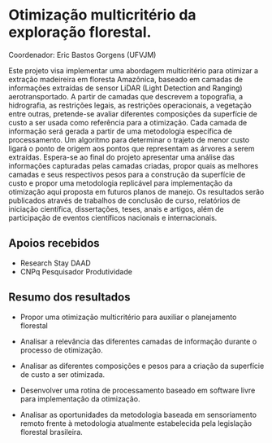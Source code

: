 # Otimização multicritério da exploração florestal. 

Coordenador: Eric Bastos Gorgens (UFVJM)

Este projeto visa implementar uma abordagem multicritério para otimizar a extração madeireira em floresta Amazônica, baseado em camadas de informações extraídas de sensor LiDAR (Light Detection and Ranging) aerotransportado. A partir de camadas que descrevem a topografia, a hidrografia, as restrições legais, as restrições operacionais, a vegetação  entre outras, pretende-se avaliar diferentes composições da superfície de custo a ser usada como referência para a otimização. Cada camada de informação será gerada a partir de uma metodologia específica de processamento. Um algoritmo para determinar o trajeto de menor custo ligará o ponto de origem aos pontos que representam as árvores a serem extraídas. Espera-se ao final do projeto apresentar uma análise das informações capturadas pelas camadas criadas, propor quais as melhores camadas e seus respectivos pesos para a construção da superfície de custo e propor uma metodologia replicável para implementação da otimização aqui proposta em futuros planos de manejo. Os resultados serão publicados através de trabalhos de conclusão de curso, relatórios de iniciação científica, dissertações, teses, anais e artigos, além de participação de eventos científicos nacionais e internacionais.



## Apoios recebidos

- Research Stay DAAD
- CNPq Pesquisador Produtividade

## Resumo dos resultados

- Propor uma otimização multicritério para auxiliar o planejamento florestal



- Analisar a relevância das diferentes camadas de informação durante o processo de otimização.  

- Analisar as diferentes composições e pesos para a criação da superfície de custo a ser otimizada.  

- Desenvolver uma rotina de processamento baseado em software livre para implementação da otimização.  

- Analisar as oportunidades da metodologia baseada em sensoriamento remoto frente à metodologia atualmente estabelecida pela legislação florestal brasileira. 
